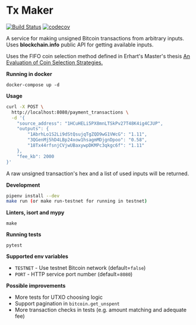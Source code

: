# Tx Maker

[![Build Status](https://travis-ci.org/selevit/txmaker.svg?branch=master)](https://travis-ci.org/selevit/txmaker)
[![codecov](https://codecov.io/gh/selevit/txmaker/branch/master/graph/badge.svg)](https://codecov.io/gh/selevit/txmaker)

A service for making unsigned Bitcoin transactions from arbitrary inputs.
Uses **blockchain.info** public API for getting available inputs.

Uses the FIFO coin selection method defined in Erhart's Master's thesis [An Evaluation of Coin Selection Strategies.][1]

[1]: http://murch.one/wp-content/uploads/2016/11/erhardt2016coinselection.pdf

**Running in docker**

```
docker-compose up -d
```

**Usage**

```bash
curl -X POST \
  http://localhost:8080/payment_transactions \
  -d '{
	"source_address": "1HCuHELi5PX8mnLTSkPv27T48K4ig4CJUP",
	"outputs": {
		"1AbrhLo1S2Li9dStQsujqTgZQD9wG1VWcG": "1.11",
		"3QGenMj5hD4LBp24xow1hsagmMDjgnDpoo": "0.58",
		"18Tx44rfsnjCVjwUBaxywpDKMPc3qkgc6f": "1.11"
	},
	"fee_kb": 2000
}'
```

A raw unsigned transaction's hex and a list of used inputs will be returned.


**Development**

```bash
pipenv install --dev
make run (or make run-testnet for running in testnet)
```

**Linters, isort and mypy**

```
make
```

**Running tests**

```
pytest
```

**Supported env variables**

- `TESTNET` - Use testnet Bitcoin network  (default=`false`)
- `PORT` - HTTP service port number (default=`8080`)

**Possible improvements**

- More tests for UTXO choosing logic
- Support pagination in `bitcoin.get_unspent`
- More transaction checks in tests (e.g. amount matching and adequate fee)
